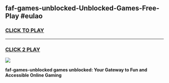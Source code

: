 
## faf-games-unblocked-Unblocked-Games-Free-Play #eulao
<h3>
<a href="https://us.freeplayer.one?title=faf-games-unblocked&ref=9M">CLICK TO PLAY</a></h3>
<hr>

<h3>
<a href="https://us.freeplayer.one?title=faf-games-unblocked&ref=9M">CLICK 2 PLAY</a>
  
</h3>

<a href="https://us.freeplayer.one?title=faf-games-unblocked&ref=9M"><img src="https://clearcache.store/games.png"></a>


**faf-games-unblocked games unblocked: Your Gateway to Fun and Accessible Online Gaming**
